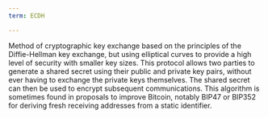 ```yaml
---
term: ECDH

---
```

Method of cryptographic key exchange based on the principles of the Diffie-Hellman key exchange, but using elliptical curves to provide a high level of security with smaller key sizes. This protocol allows two parties to generate a shared secret using their public and private key pairs, without ever having to exchange the private keys themselves. The shared secret can then be used to encrypt subsequent communications. This algorithm is sometimes found in proposals to improve Bitcoin, notably BIP47 or BIP352 for deriving fresh receiving addresses from a static identifier.